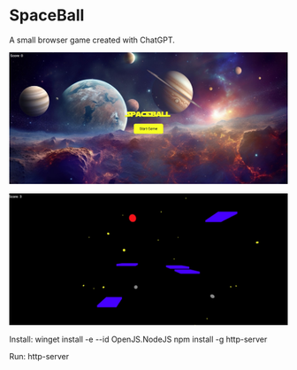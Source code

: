 # SpaceBall

A small browser game created with ChatGPT.

![SpaceBall Splashscreen](screenshot_1.jpg)

![SpaceBall](screenshot_2.jpg)

Install:
winget install -e --id OpenJS.NodeJS
npm install -g http-server 

Run: 
http-server
